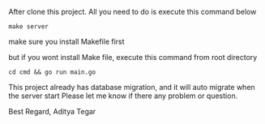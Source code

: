 After clone this project. All you need to do is execute this command below

```
make server
```

make sure you install Makefile first

but if you wont install Make file, execute this command from root directory

```
cd cmd && go run main.go
```

This project already has database migration, and it will auto migrate when the server start
Please let me know if there any problem or question. 

Best Regard,
Aditya Tegar